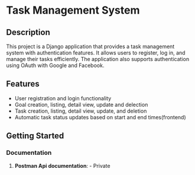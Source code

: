 # Task Management System

## Description

This project is a Django application that provides a task management system with authentication features. It allows users to register, log in, and manage their tasks efficiently. The application also supports authentication using OAuth with Google and Facebook.

## Features

- User registration and login functionality
- Goal creation, listing, detail view, update and delection
- Task creation, listing, detail view, update, and deletion
- Automatic task status updates based on start and end times(frontend)

## Getting Started


### Documentation

1. **Postman Api documentation**: - Private

<!-- https://documenter.getpostman.com/view/29639363/2sA3XSCMno -->
<!-- 1. **Clone the repository**:
   ```sh
   git clone https://github.com/your-username/your-repo-name.git -->
